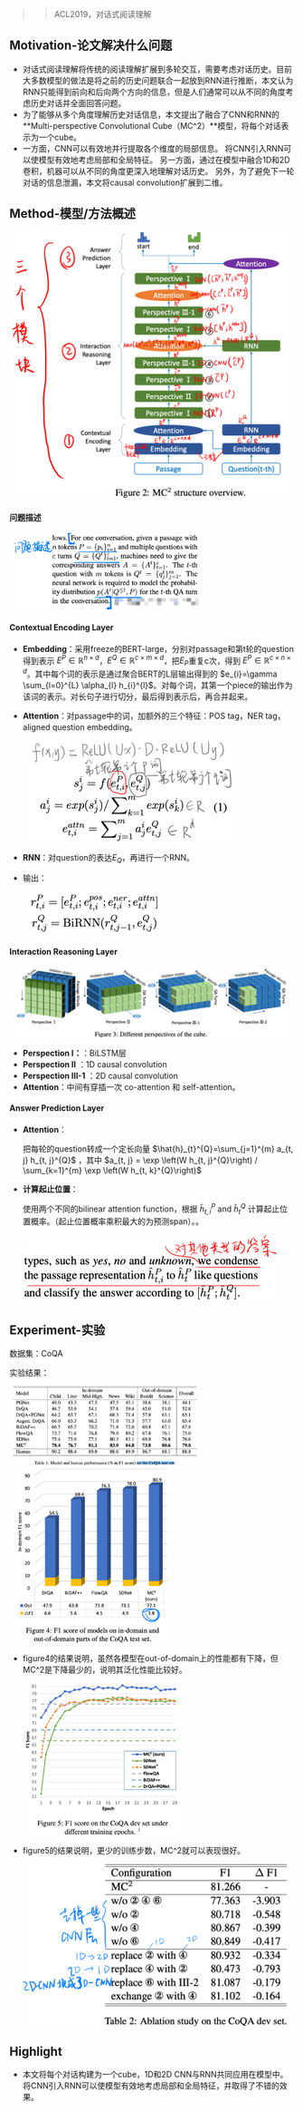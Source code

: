 > > ACL2019，对话式阅读理解



## Motivation-论文解决什么问题

- 对话式阅读理解将传统的阅读理解扩展到多轮交互，需要考虑对话历史。目前大多数模型的做法是将之前的历史问题联合一起放到RNN进行推断，本文认为RNN只能得到前向和后向两个方向的信息，但是人们通常可以从不同的角度考虑历史对话并全面回答问题。
- 为了能够从多个角度理解历史对话信息，本文提出了融合了CNN和RNN的**Multi-perspective Convolutional Cube（MC^2）**模型，将每个对话表示为一个cube。
- 一方面，CNN可以有效地并行提取各个维度的局部信息。 将CNN引入RNN可以使模型有效地考虑局部和全局特征。 另一方面，通过在模型中融合1D和2D卷积，机器可以从不同的角度更深入地理解对话历史。 另外，为了避免下一轮对话的信息泄漏，本文将causal convolution扩展到二维。



## Method-模型/方法概述

<img src="../../images/image-20200116105352465.png" alt="image-20200116105352465" style="zoom:50%;" />

#### 问题描述

<img src="../../images/image-20200116105653385.png" alt="image-20200116105653385" style="zoom:33%;" />

#### Contextual Encoding Layer

- **Embedding**：采用freeze的BERT-large，分别对passage和第t轮的question得到表示 $E^{P} \in \mathbb{R}^{ n \times d}$，$E^{Q} \in \mathbb{R}^{c \times m \times d}$，把$E_{P}$重复c次，得到 $E^{P} \in \mathbb{R}^{c \times n \times d}$。其中每个词的表示是通过聚合BERT的L层输出得到的 $e_{i}=\gamma \sum_{l=0}^{L} \alpha_{l} h_{i}^{l}$。对每个词，其第一个piece的输出作为该词的表示。对长句子进行切分，最后得到表示后，再合并起来。

- **Attention**：对passage中的词，加额外的三个特征：POS tag，NER tag，aligned question embedding。

  <img src="../../images/image-20200116111057043.png" alt="image-20200116111057043" style="zoom:50%;" />

- **RNN**：对question的表达$E_Q$，再进行一个RNN。

- 输出：

  <img src="../../images/image-20200116111204206.png" alt="image-20200116111204206" style="zoom:50%;" />

#### Interaction Reasoning Layer

![image-20200116111630700](../../images/image-20200116111630700.png)

- **Perspection I：**：BiLSTM层
- **Perspection II** ：1D causal convolution
- **Perspection III-1** ：2D causal convolution 
- **Attention**：中间有穿插一次 co-attention 和 self-attention。

#### Answer Prediction Layer

- **Attention**：

  把每轮的question转成一个定长向量 $\hat{h}_{t}^{Q}=\sum_{j=1}^{m} a_{t, j} h_{t, j}^{Q}$ ，其中 $a_{t, j} = \exp \left(W h_{t, j}^{Q}\right) / \sum_{k=1}^{m} \exp \left(W h_{t, k}^{Q}\right)$

- **计算起止位置**：

  使用两个不同的bilinear attention function，根据 $\hat{h}_{t, i}^{P} \text { and } \hat{h}_{t}^{Q}$ 计算起止位置概率。（起止位置概率乘积最大的为预测span）。。

  <img src="../../images/image-20200116112810495.png" alt="image-20200116112810495" style="zoom:50%;" />



## Experiment-实验

数据集：CoQA

实验结果：

<img src="../../images/image-20200116113638411.png" alt="image-20200116113638411" style="zoom:33%;" />

<img src="../../images/image-20200116113728245.png" alt="image-20200116113728245" style="zoom:33%;" />

- figure4的结果说明，虽然各模型在out-of-domain上的性能都有下降，但MC^2是下降最少的，说明其泛化性能比较好。

  <img src="../../images/image-20200116113902039.png" alt="image-20200116113902039" style="zoom:33%;" />

- figure5的结果说明，更少的训练步数，MC^2就可以表现很好。

  <img src="../../images/image-20200116114037382.png" alt="image-20200116114037382" style="zoom:50%;" />



## Highlight

- 本文将每个对话构建为一个cube，1D和2D CNN与RNN共同应用在模型中。 将CNN引入RNN可以使模型有效地考虑局部和全局特征，并取得了不错的效果。